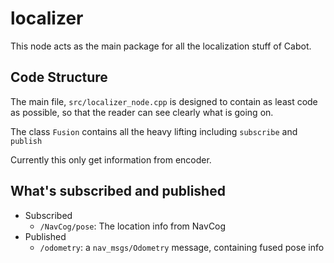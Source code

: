 # localizer

This node acts as the main package for all the localization stuff of Cabot.

## Code Structure

The main file, `src/localizer_node.cpp` is designed to contain as least code as possible, so that the reader can see clearly what is going on.

The class `Fusion` contains all the heavy lifting including `subscribe` and `publish`

Currently this only get information from encoder.

## What's subscribed and published

- Subscribed
    - `/NavCog/pose`: The location info from NavCog
- Published
    - `/odometry`: a `nav_msgs/Odometry` message, containing fused pose info